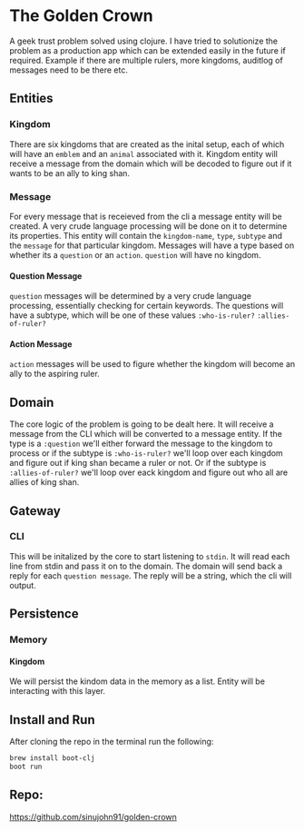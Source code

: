 # The Golden Crown
A geek trust problem solved using clojure. I have tried to solutionize the problem as a production app which can be extended easily in the future if required. Example if there are multiple rulers, more kingdoms, auditlog of messages need to be there etc.

## Entities
### Kingdom
There are six kingdoms that are created as the inital setup, each of which will have an `emblem` and an `animal` associated with it. Kingdom entity will receive a message from the domain which will be decoded to figure out if it wants to be an ally to king shan.

### Message
For every message that is receieved from the cli a message entity will be created. A very crude language processing will be done on it to determine its properties. This entity will contain the `kingdom-name`, `type`, `subtype` and the `message` for that particular kingdom.
Messages will have a type based on whether its a `question` or an `action`. `question` will have no kingdom.
#### Question Message
`question` messages will be determined by a very crude language processing, essentially checking for certain keywords. The questions will have a subtype, which will be one of these values `:who-is-ruler?` `:allies-of-ruler?`
#### Action Message
`action` messages will be used to figure whether the kingdom will become an ally to the aspiring ruler.

## Domain
The core logic of the problem is going to be dealt here. It will receive a message from the CLI which will be converted to a message entity. If the type is a `:question` we'll either forward the message to the kingdom to process or if the subtype is `:who-is-ruler?` we'll loop over each kingdom and figure out if king shan became a ruler or not. Or if the subtype is `:allies-of-ruler?` we'll loop over eack kingdom and figure out who all are allies of king shan.

## Gateway
### CLI
This will be initalized by the core to start listening to `stdin`. It will read each line from stdin and pass it on to the domain. The domain will send back a reply for each `question message`. The reply will be a string, which the cli will output.

## Persistence
### Memory
#### Kingdom
We will persist the kindom data in the memory as a list. Entity will be interacting with this layer.

## Install and Run

After cloning the repo in the terminal run the following:
```sh
brew install boot-clj
boot run
```

## Repo:
https://github.com/sinujohn91/golden-crown
